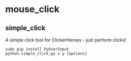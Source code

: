 mouse_click
===========


## simple_click

A simple click tool for ClickerHeroes - just perform clicks!

```
sudo pip install PyUserInput
python simple_click.py x y [options]
```




